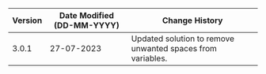 | **Version** | **Date Modified (DD-MM-YYYY)** | **Change History**                          |
|-------------|--------------------------------|---------------------------------------------|
| 3.0.1       | 27-07-2023                     | Updated solution to remove unwanted spaces from variables.  |
